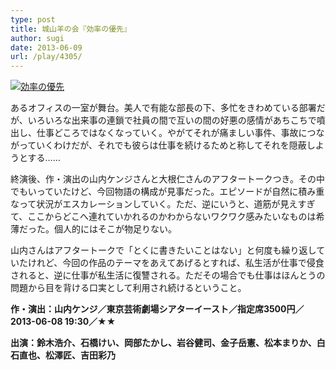 ```yaml
---
type: post
title: 城山羊の会『効率の優先』
author: sugi
date: 2013-06-09
url: /play/4305/
---
```

<a href="http://i2.wp.com/asharpminor.com/wp-content/uploads/2013/06/koritsu245.jpg" onclick="_gaq.push(['_trackEvent', 'outbound-article', 'http://i2.wp.com/asharpminor.com/wp-content/uploads/2013/06/koritsu245.jpg?resize=245%2C350', '']);" ><img src="http://i2.wp.com/asharpminor.com/wp-content/uploads/2013/06/koritsu245.jpg?resize=245%2C350" alt="効率の優先" class="alignleft size-full wp-image-4306" data-recalc-dims="1" /></a>

あるオフィスの一室が舞台。美人で有能な部長の下、多忙をきわめている部署だが、いろいろな出来事の連鎖で社員の間で互いの間の好悪の感情があちこちで噴出し、仕事どころではなくなっていく。やがてそれが痛ましい事件、事故につながっていくわけだが、それでも彼らは仕事を続けるためと称してそれを隠蔽しようとする……

終演後、作・演出の山内ケンジさんと大根仁さんのアフタートークつき。その中でもいっていたけど、今回物語の構成が見事だった。エピソードが自然に積み重なって状況がエスカレーションしていく。ただ、逆にいうと、道筋が見えすぎて、ここからどこへ連れていかれるのかわからないワクワク感みたいなものは希薄だった。個人的にはそこが物足りない。

山内さんはアフタートークで「とくに書きたいことはない」と何度も繰り返していたけれど、今回の作品のテーマをあえてあげるとすれば、私生活が仕事で侵食されると、逆に仕事が私生活に復讐される。ただその場合でも仕事はほんとうの問題から目を背ける口実として利用され続けるということ。

**作・演出：山内ケンジ／東京芸術劇場シアターイースト／指定席3500円／2013-06-08 19:30／★★**

**出演：鈴木浩介、石橋けい、岡部たかし、岩谷健司、金子岳憲、松本まりか、白石直也、松澤匠、吉田彩乃**
